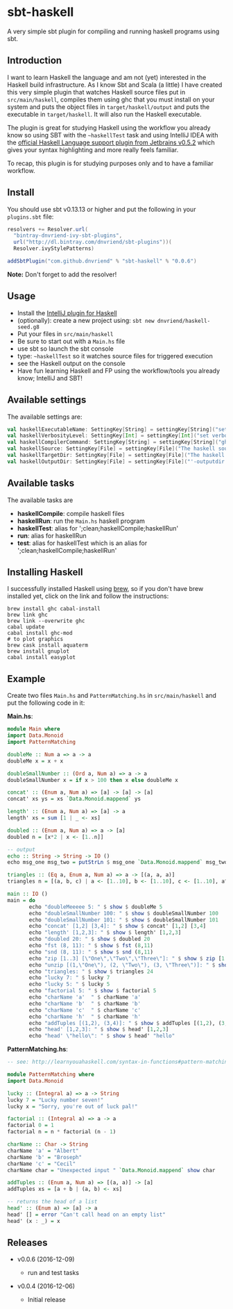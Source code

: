 # sbt-haskell
A very simple sbt plugin for compiling and running haskell programs using sbt.

## Introduction
I want to learn Haskell the language and am not (yet) interested in the Haskell build infrastructure. As I know
Sbt and Scala (a little) I have created this very simple plugin that watches Haskell source files put in
`src/main/haskell`, compiles them using ghc that you must install on your system and puts the object files
in `target/haskell/output` and puts the executable in `target/haskell`. It will also run the Haskell executable.

The plugin is great for studying Haskell using the workflow you already know so using SBT with the `~haskellTest` task
and using IntelliJ IDEA with the [official Haskell Language support plugin from Jetbrains v0.5.2](https://plugins.jetbrains.com/plugin/7453)
which gives your syntax highlighting and more really feels familiar.

To recap, this plugin is for studying purposes only and to have a familiar workflow.

## Install
You should use sbt v0.13.13 or higher and put the following in your `plugins.sbt` file:

```scala
resolvers += Resolver.url(
  "bintray-dnvriend-ivy-sbt-plugins",
  url("http://dl.bintray.com/dnvriend/sbt-plugins"))(
  Resolver.ivyStylePatterns)

addSbtPlugin("com.github.dnvriend" % "sbt-haskell" % "0.0.6")
```

__Note:__ Don't forget to add the resolver!

## Usage
- Install the [IntelliJ plugin for Haskell](https://plugins.jetbrains.com/plugin/7453)
- (optionally): create a new project using: `sbt new dnvriend/haskell-seed.g8`
- Put your files in `src/main/haskell`
- Be sure to start out with a `Main.hs` file
- use sbt so launch the sbt console
- type: `~haskellTest` so it watches source files for triggered execution
- see the Haskell output on the console
- Have fun learning Haskell and FP using the workflow/tools you already know; IntelliJ and SBT!

## Available settings
The available settings are:

```scala
val haskellExecutableName: SettingKey[String] = settingKey[String]("set the executable haskell file name; defaults to the project name and will be saved in 'target/haskell'")
val haskellVerbosityLevel: SettingKey[Int] = settingKey[Int]("set verbosity level [1..3]; defaults to 1, can be changed by typing 'set haskellVerbosityLevel := 3'")
val haskellCompilerCommand: SettingKey[String] = settingKey[String]("ghc")
val haskellSource: SettingKey[File] = settingKey[File]("The haskell source dir")
val haskellTargetDir: SettingKey[File] = settingKey[File]("The haskell target dir; defaults to 'target/haskell'")
val haskellOutputDir: SettingKey[File] = settingKey[File]("'-outputdir ⟨dir⟩': set output directory; defaults to 'target/haskell/output'")
```

## Available tasks
The available tasks are

- __haskellCompile__: compile haskell files
- __haskellRun__: run the `Main.hs` haskell program
- __haskellTest__: alias for ';clean;haskellCompile;haskellRun'
- __run__: alias for haskellRun
- __test__: alias for haskellTest which is an alias for ';clean;haskellCompile;haskellRun'

## Installing Haskell
I successfully installed Haskell using [brew](http://brew.sh/), so if you don't have brew installed yet, click on the
link and follow the instructions:

```
brew install ghc cabal-install
brew link ghc
brew link --overwrite ghc
cabal update
cabal install ghc-mod
# to plot graphics
brew cask install aquaterm
brew install gnuplot
cabal install easyplot
```

## Example
Create two files `Main.hs` and `PatternMatching.hs` in `src/main/haskell` and put the following code in it:

__Main.hs__:

```haskell
module Main where
import Data.Monoid
import PatternMatching

doubleMe :: Num a => a -> a
doubleMe x = x + x

doubleSmallNumber :: (Ord a, Num a) => a -> a
doubleSmallNumber x = if x > 100 then x else doubleMe x

concat' :: (Enum a, Num a) => [a] -> [a] -> [a]
concat' xs ys = xs `Data.Monoid.mappend` ys

length' :: (Enum a, Num a) => [a] -> a
length' xs = sum [1 | _ <- xs]

doubled :: (Enum a, Num a) => a -> [a]
doubled n = [x*2 | x <- [1..n]]

-- output
echo :: String -> String -> IO ()
echo msg_one msg_two = putStrLn $ msg_one `Data.Monoid.mappend` msg_two

triangles :: (Eq a, Enum a, Num a) => a -> [(a, a, a)]
triangles n = [(a, b, c) | a <- [1..10], b <- [1..10], c <- [1..10], a^2 + b^2 == c^2, a + b + c == n]

main :: IO ()
main = do
       echo "doubleMeeeee 5: " $ show $ doubleMe 5
       echo "doubleSmallNumber 100: " $ show $ doubleSmallNumber 100
       echo "doubleSmallNumber 101: " $ show $ doubleSmallNumber 101
       echo "concat' [1,2] [3,4]: " $ show $ concat' [1,2] [3,4]
       echo "length' [1,2,3]: " $ show $ length' [1,2,3]
       echo "doubled 20: " $ show $ doubled 20
       echo "fst (8, 11): " $ show $ fst (8,11)
       echo "snd (8, 11): " $ show $ snd (8,11)
       echo "zip [1..3] [\"One\",\"Two\",\"Three\"]: " $ show $ zip [1..] ["One", "Two", "Three"]
       echo "unzip [(1,\"One\"), (2, \"Two\"), (3, \"Three\")]: " $ show $ unzip [(1,"One"), (2, "Two"), (3, "Three")]
       echo "triangles: " $ show $ triangles 24
       echo "lucky 7: " $ lucky 7
       echo "lucky 5: " $ lucky 5
       echo "factorial 5: " $ show $ factorial 5
       echo "charName 'a'  " $ charName 'a'
       echo "charName 'b'  " $ charName 'b'
       echo "charName 'c'  " $ charName 'c'
       echo "charName 'h'  " $ charName 'h'
       echo "addTuples [(1,2), (3,4)]: " $ show $ addTuples [(1,2), (3,4)]
       echo "head' [1,2,3]: " $ show $ head' [1,2,3]
       echo "head' \"hello\": " $ show $ head' "hello"
```

__PatternMatching.hs__:

```haskell
-- see: http://learnyouahaskell.com/syntax-in-functions#pattern-matching

module PatternMatching where
import Data.Monoid

lucky :: (Integral a) => a -> String
lucky 7 = "Lucky number seven!"
lucky x = "Sorry, you're out of luck pal!"

factorial :: (Integral a) => a -> a
factorial 0 = 1
factorial n = n * factorial (n - 1)

charName :: Char -> String
charName 'a' = "Albert"
charName 'b' = "Broseph"
charName 'c' = "Cecil"
charName char = "Unexpected input " `Data.Monoid.mappend` show char

addTuples :: (Enum a, Num a) => [(a, a)] -> [a]
addTuples xs = [a + b | (a, b) <- xs]

-- returns the head of a list
head' :: (Enum a) => [a] -> a
head' [] = error "Can't call head on an empty list"
head' (x : _) = x
```

## Releases
- v0.0.6 (2016-12-09)
  - run and test tasks

- v0.0.4 (2016-12-06)
  - Initial release
